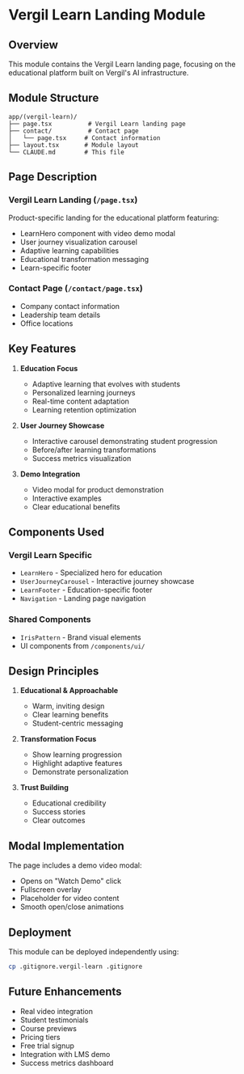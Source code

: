 # Vergil Learn Landing Module

## Overview

This module contains the Vergil Learn landing page, focusing on the educational platform built on Vergil's AI infrastructure.

## Module Structure

```
app/(vergil-learn)/
├── page.tsx          # Vergil Learn landing page
├── contact/          # Contact page
│   └── page.tsx     # Contact information
├── layout.tsx       # Module layout
└── CLAUDE.md        # This file
```

## Page Description

### Vergil Learn Landing (`/page.tsx`)
Product-specific landing for the educational platform featuring:
- LearnHero component with video demo modal
- User journey visualization carousel
- Adaptive learning capabilities
- Educational transformation messaging
- Learn-specific footer

### Contact Page (`/contact/page.tsx`)
- Company contact information
- Leadership team details
- Office locations

## Key Features

1. **Education Focus**
   - Adaptive learning that evolves with students
   - Personalized learning journeys
   - Real-time content adaptation
   - Learning retention optimization

2. **User Journey Showcase**
   - Interactive carousel demonstrating student progression
   - Before/after learning transformations
   - Success metrics visualization

3. **Demo Integration**
   - Video modal for product demonstration
   - Interactive examples
   - Clear educational benefits

## Components Used

### Vergil Learn Specific
- `LearnHero` - Specialized hero for education
- `UserJourneyCarousel` - Interactive journey showcase
- `LearnFooter` - Education-specific footer
- `Navigation` - Landing page navigation

### Shared Components
- `IrisPattern` - Brand visual elements
- UI components from `/components/ui/`

## Design Principles

1. **Educational & Approachable**
   - Warm, inviting design
   - Clear learning benefits
   - Student-centric messaging

2. **Transformation Focus**
   - Show learning progression
   - Highlight adaptive features
   - Demonstrate personalization

3. **Trust Building**
   - Educational credibility
   - Success stories
   - Clear outcomes

## Modal Implementation

The page includes a demo video modal:
- Opens on "Watch Demo" click
- Fullscreen overlay
- Placeholder for video content
- Smooth open/close animations

## Deployment

This module can be deployed independently using:
```bash
cp .gitignore.vergil-learn .gitignore
```

## Future Enhancements

- Real video integration
- Student testimonials
- Course previews
- Pricing tiers
- Free trial signup
- Integration with LMS demo
- Success metrics dashboard